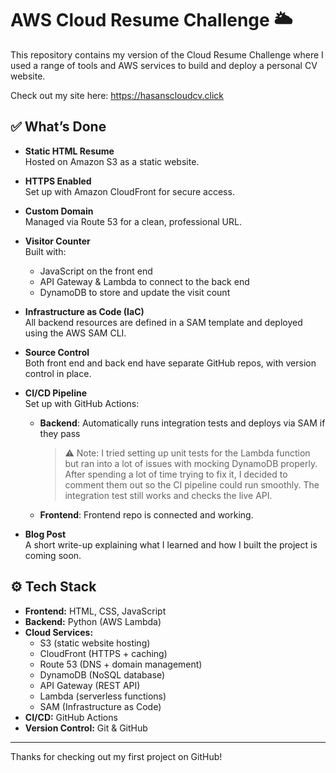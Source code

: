 # AWS Cloud Resume Challenge 🌥️

This repository contains my version of the Cloud Resume Challenge where I used a range of tools and AWS services to build and deploy a personal CV website.

Check out my site here: https://hasanscloudcv.click

## ✅ What’s Done

- **Static HTML Resume**  
  Hosted on Amazon S3 as a static website.

- **HTTPS Enabled**  
  Set up with Amazon CloudFront for secure access.

- **Custom Domain**  
  Managed via Route 53 for a clean, professional URL.

- **Visitor Counter**  
  Built with:
  - JavaScript on the front end
  - API Gateway & Lambda to connect to the back end
  - DynamoDB to store and update the visit count

- **Infrastructure as Code (IaC)**  
  All backend resources are defined in a SAM template and deployed using the AWS SAM CLI.

- **Source Control**  
  Both front end and back end have separate GitHub repos, with version control in place.

- **CI/CD Pipeline**  
  Set up with GitHub Actions:
  - **Backend**: Automatically runs integration tests and deploys via SAM if they pass  
    > ⚠️ Note: I tried setting up unit tests for the Lambda function but ran into a lot of issues with mocking DynamoDB properly. After spending a lot of time trying to fix it, I decided to comment them out so the CI pipeline could run smoothly. The integration test still works and checks the live API.
  - **Frontend**: Frontend repo is connected and working.

- **Blog Post**  
  A short write-up explaining what I learned and how I built the project is coming soon.

## ⚙️ Tech Stack

- **Frontend:** HTML, CSS, JavaScript  
- **Backend:** Python (AWS Lambda)  
- **Cloud Services:**  
  - S3 (static website hosting)  
  - CloudFront (HTTPS + caching)  
  - Route 53 (DNS + domain management)  
  - DynamoDB (NoSQL database)  
  - API Gateway (REST API)  
  - Lambda (serverless functions)  
  - SAM (Infrastructure as Code)  
- **CI/CD:** GitHub Actions  
- **Version Control:** Git & GitHub

---

Thanks for checking out my first project on GitHub!
